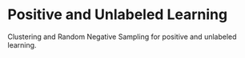 # Positive and Unlabeled Learning
Clustering and Random Negative Sampling for positive and unlabeled learning.
